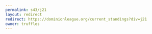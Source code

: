 ```yaml
---
permalink: s43/j21
layout: redirect
redirect: https://dominionleague.org/current_standings?div=j21
owner: truffles
---
```


